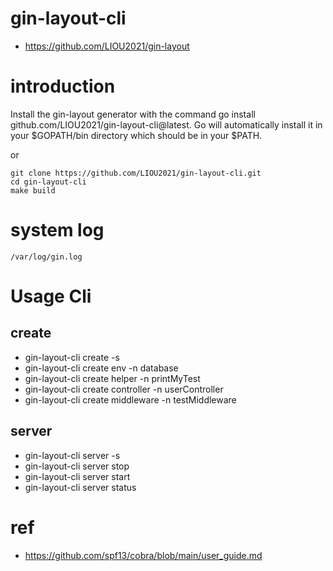 # gin-layout-cli
- https://github.com/LIOU2021/gin-layout

# introduction
Install the gin-layout generator with the command go install github.com/LIOU2021/gin-layout-cli@latest. Go will automatically install it in your $GOPATH/bin directory which should be in your $PATH.

or

```
git clone https://github.com/LIOU2021/gin-layout-cli.git
cd gin-layout-cli
make build
```

# system log 
```
/var/log/gin.log
```

# Usage Cli
## create
- gin-layout-cli create -s
- gin-layout-cli create env -n database
- gin-layout-cli create helper -n printMyTest
- gin-layout-cli create controller -n userController
- gin-layout-cli create middleware -n testMiddleware
## server
- gin-layout-cli server -s
- gin-layout-cli server stop
- gin-layout-cli server start
- gin-layout-cli server status
# ref
- https://github.com/spf13/cobra/blob/main/user_guide.md